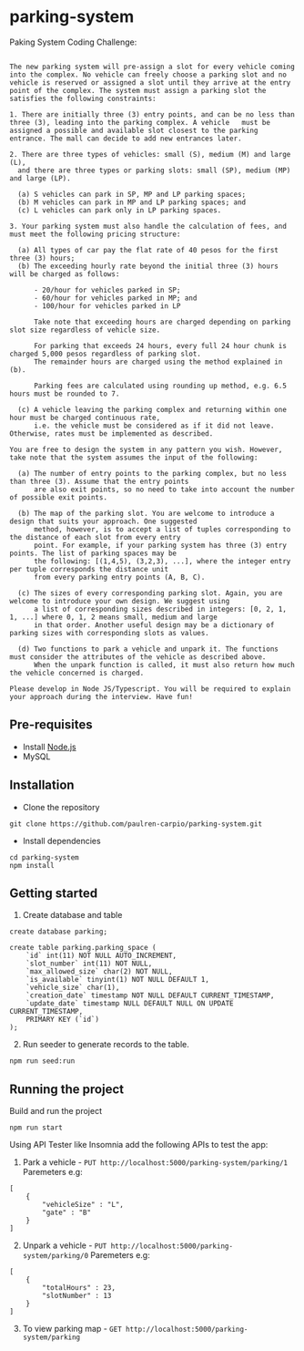 # parking-system
Paking System Coding Challenge:
```You were hired by XYZ Corp. to implement a parking allocation system for their new malling complex, the Object-Oriented Mall.

The new parking system will pre-assign a slot for every vehicle coming into the complex. No vehicle can freely choose a parking slot and no vehicle is reserved or assigned a slot until they arrive at the entry point of the complex. The system must assign a parking slot the satisfies the following constraints:

1. There are initially three (3) entry points, and can be no less than three (3), leading into the parking complex. A vehicle   must be assigned a possible and available slot closest to the parking entrance. The mall can decide to add new entrances later.

2. There are three types of vehicles: small (S), medium (M) and large (L),
  and there are three types or parking slots: small (SP), medium (MP) and large (LP).

  (a) S vehicles can park in SP, MP and LP parking spaces;
  (b) M vehicles can park in MP and LP parking spaces; and
  (c) L vehicles can park only in LP parking spaces.

3. Your parking system must also handle the calculation of fees, and must meet the following pricing structure:

  (a) All types of car pay the flat rate of 40 pesos for the first three (3) hours;
  (b) The exceeding hourly rate beyond the initial three (3) hours will be charged as follows:

      - 20/hour for vehicles parked in SP;
      - 60/hour for vehicles parked in MP; and
      - 100/hour for vehicles parked in LP

      Take note that exceeding hours are charged depending on parking slot size regardless of vehicle size.

      For parking that exceeds 24 hours, every full 24 hour chunk is charged 5,000 pesos regardless of parking slot.
      The remainder hours are charged using the method explained in (b).

      Parking fees are calculated using rounding up method, e.g. 6.5 hours must be rounded to 7.

  (c) A vehicle leaving the parking complex and returning within one hour must be charged continuous rate,
      i.e. the vehicle must be considered as if it did not leave. Otherwise, rates must be implemented as described.

You are free to design the system in any pattern you wish. However, take note that the system assumes the input of the following:

  (a) The number of entry points to the parking complex, but no less than three (3). Assume that the entry points
      are also exit points, so no need to take into account the number of possible exit points.

  (b) The map of the parking slot. You are welcome to introduce a design that suits your approach. One suggested
      method, however, is to accept a list of tuples corresponding to the distance of each slot from every entry
      point. For example, if your parking system has three (3) entry points. The list of parking spaces may be
      the following: [(1,4,5), (3,2,3), ...], where the integer entry per tuple corresponds the distance unit
      from every parking entry points (A, B, C).

  (c) The sizes of every corresponding parking slot. Again, you are welcome to introduce your own design. We suggest using
      a list of corresponding sizes described in integers: [0, 2, 1, 1, ...] where 0, 1, 2 means small, medium and large
      in that order. Another useful design may be a dictionary of parking sizes with corresponding slots as values.

  (d) Two functions to park a vehicle and unpark it. The functions must consider the attributes of the vehicle as described above.
      When the unpark function is called, it must also return how much the vehicle concerned is charged.

Please develop in Node JS/Typescript. You will be required to explain your approach during the interview. Have fun!
```


## Pre-requisites
- Install [Node.js](https://nodejs.org/en/)
- MySQL


## Installation

- Clone the repository

``git clone https://github.com/paulren-carpio/parking-system.git``


- Install dependencies

```
cd parking-system
npm install
```

## Getting started

1. Create database and table
```
create database parking;

create table parking.parking_space (
	`id` int(11) NOT NULL AUTO_INCREMENT,
    `slot_number` int(11) NOT NULL,
    `max_allowed_size` char(2) NOT NULL,
    `is_available` tinyint(1) NOT NULL DEFAULT 1,
    `vehicle_size` char(1),
    `creation_date` timestamp NOT NULL DEFAULT CURRENT_TIMESTAMP,
    `update_date` timestamp NULL DEFAULT NULL ON UPDATE CURRENT_TIMESTAMP,
    PRIMARY KEY (`id`)
);
```

2. Run seeder to generate records to the table.
```
npm run seed:run
```

## Running the project

Build and run the project
```
npm run start
```


Using API Tester like Insomnia add the following APIs to test the app:

1. Park a vehicle - `PUT http://localhost:5000/parking-system/parking/1`
Paremeters e.g:

```
[
	{
		"vehicleSize" : "L",
		"gate" : "B"
	}
]
```

2. Unpark a vehicle  - `PUT http://localhost:5000/parking-system/parking/0`
Paremeters e.g:
```
[
	{
		"totalHours" : 23,
		"slotNumber" : 13
	}
]
```

3. To view parking map - `GET http://localhost:5000/parking-system/parking`

